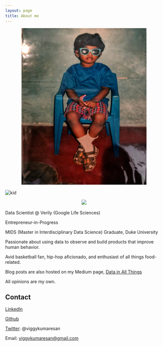 ```yaml
---
layout: page
title: About me
---
```


<p align="center">
  <img width="400" height="500" src="img/IMG_20171123_112518-01.jpeg">
</p>

![kid](img/42003678734_452aac18a2_o_copy3.png)

<p align="center">
  <img src="img/42003678734_452aac18a2_o_copy3.png">
</p>

Data Scientist @ Verily (Google Life Sciences)

Entrepreneur-in-Progress

MIDS (Master in Interdisciplinary Data Science) Graduate, Duke University

Passionate about using data to observe and build products that improve human behavior.

Avid basketball fan, hip-hop aficionado, and enthusiast of all things food-related.

Blog posts are also hosted on my Medium page, [Data in All Things](https://medium.com/data-in-all-things)

All opinions are my own.

## Contact

[LinkedIn](https://www.linkedin.com/in/viggy-kumaresan/)

[Github](https://github.com/vkumaresan)

[Twitter](https://twitter.com/viggykumaresan): @viggykumaresan

Email: viggykumaresan@gmail.com


